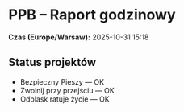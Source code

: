 # PPB – Raport godzinowy
**Czas (Europe/Warsaw):** 2025-10-31 15:18

## Status projektów
- Bezpieczny Pieszy — OK
- Zwolnij przy przejściu — OK
- Odblask ratuje życie — OK

